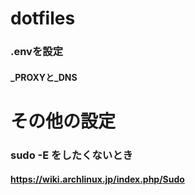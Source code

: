 # dotfiles
### .envを設定
#### _PROXYと_DNS 

# その他の設定
### sudo -E をしたくないとき
#### https://wiki.archlinux.jp/index.php/Sudo
